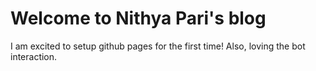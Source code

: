 # Welcome to Nithya Pari's blog

I am excited to setup github pages for the first time! Also, loving the bot interaction. 
